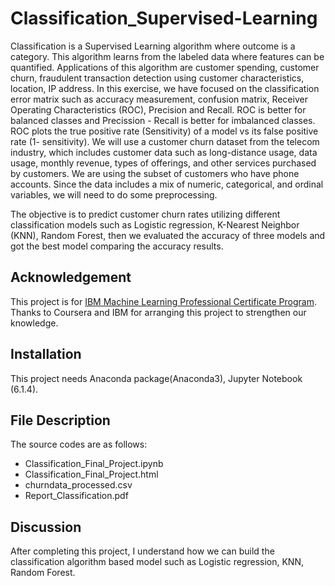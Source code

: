 # Classification_Supervised-Learning

Classification is a Supervised Learning algorithm where outcome is a category. This algorithm learns from the labeled data where features can be quantified. Applications of this algorithm are customer spending, customer churn, fraudulent transaction detection using customer characteristics, location, IP address. In this exercise, we have focused on the classification error matrix such as accuracy measurement, confusion matrix, Receiver Operating Characteristics (ROC), Precision and Recall. ROC is better for balanced classes and Precission - Recall is better for imbalanced classes. ROC plots the true positive rate (Sensitivity) of a model vs its false positive rate (1- sensitivity). 
We will use a customer churn dataset from the telecom industry, which includes customer data such as long-distance usage, data usage, monthly revenue, types of offerings, and other services purchased by customers. We are using the subset of customers who have phone accounts. Since the data includes a mix of numeric, categorical, and ordinal variables, we will need to do some preprocessing. 

The objective is to predict customer churn rates utilizing different classification models such as Logistic regression, K-Nearest Neighbor (KNN), Random Forest, then we evaluated the accuracy of three models and got the best model comparing the accuracy results.


## Acknowledgement
This project is for [IBM Machine Learning Professional Certificate Program](https://www.coursera.org/professional-certificates/ibm-machine-learning?).
Thanks to Coursera and IBM for arranging this project to strengthen our knowledge. 
## Installation
This project needs Anaconda package(Anaconda3), Jupyter Notebook (6.1.4).

## File Description
The source codes are as follows:
- Classification_Final_Project.ipynb
- Classification_Final_Project.html
- churndata_processed.csv
- Report_Classification.pdf

## Discussion
After completing this project, I understand how we can build the classification algorithm based model such as Logistic regression, KNN, Random Forest.
